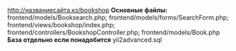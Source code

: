http://названиесайта.кз/bookshop
<b>Основные файлы:</b>
frontend/models/Booksearch.php; frontend/models/forms/SearchForm.php; frontend/views/bookshop/index.php; frontend/controllers/BookshopController.php; frontend/models/Book.php
<b>База отдельно если понадобится</b> yii2advanced.sql
